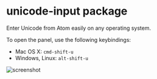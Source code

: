# unicode-input package

Enter Unicode from Atom easily on any operating system.

To open the panel, use the following keybindings:
* Mac OS X: `cmd-shift-u`
* Windows, Linux: `alt-shift-u`

![screenshot](https://cloud.githubusercontent.com/assets/4955347/6321142/ebc6dd22-baa7-11e4-8423-cd0785c12a82.png)
